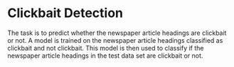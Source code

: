 # Clickbait Detection
The task is to predict whether the newspaper article headings are clickbait or not. A model is trained on the newspaper article headings classified as clickbait and not clickbait. This model is then used to classify if the newspaper article headings in the test data set are clickbait or not.
